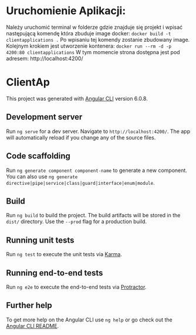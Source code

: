 # Uruchomienie Aplikacji:
Należy uruchomić terminal w folderze gdzie znajduje się projekt i wpisać następującą komendę która zbuduje image docker:
`docker build -t clientapplications .`
Po wpisaniu tej komendy zostanie zbudowany image. Kolejnym krokiem jest utworzenie kontenera:
`docker run --rm -d -p 4200:80 clientapplications`
W tym momencie strona dostępna jest pod adresem:
http://localhost:4200/

# ClientAp

This project was generated with [Angular CLI](https://github.com/angular/angular-cli) version 6.0.8.

## Development server

Run `ng serve` for a dev server. Navigate to `http://localhost:4200/`. The app will automatically reload if you change any of the source files.

## Code scaffolding

Run `ng generate component component-name` to generate a new component. You can also use `ng generate directive|pipe|service|class|guard|interface|enum|module`.

## Build

Run `ng build` to build the project. The build artifacts will be stored in the `dist/` directory. Use the `--prod` flag for a production build.

## Running unit tests

Run `ng test` to execute the unit tests via [Karma](https://karma-runner.github.io).

## Running end-to-end tests

Run `ng e2e` to execute the end-to-end tests via [Protractor](http://www.protractortest.org/).

## Further help

To get more help on the Angular CLI use `ng help` or go check out the [Angular CLI README](https://github.com/angular/angular-cli/blob/master/README.md).
